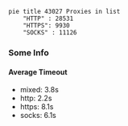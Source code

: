 
```mermaid
pie title 43027 Proxies in list
    "HTTP" : 28531
    "HTTPS": 9930
    "SOCKS" : 11126
```

### Some Info
#### Average Timeout

- mixed: 3.8s
- http: 2.2s
- https: 8.1s
- socks: 6.1s